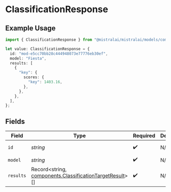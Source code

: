 # ClassificationResponse

## Example Usage

```typescript
import { ClassificationResponse } from "@mistralai/mistralai/models/components";

let value: ClassificationResponse = {
  id: "mod-e5cc70bb28c444948073e77776eb30ef",
  model: "Fiesta",
  results: [
    {
      "key": {
        scores: {
          "key": 1403.16,
        },
      },
    },
  ],
};
```

## Fields

| Field                                                                                                            | Type                                                                                                             | Required                                                                                                         | Description                                                                                                      | Example                                                                                                          |
| ---------------------------------------------------------------------------------------------------------------- | ---------------------------------------------------------------------------------------------------------------- | ---------------------------------------------------------------------------------------------------------------- | ---------------------------------------------------------------------------------------------------------------- | ---------------------------------------------------------------------------------------------------------------- |
| `id`                                                                                                             | *string*                                                                                                         | :heavy_check_mark:                                                                                               | N/A                                                                                                              | mod-e5cc70bb28c444948073e77776eb30ef                                                                             |
| `model`                                                                                                          | *string*                                                                                                         | :heavy_check_mark:                                                                                               | N/A                                                                                                              |                                                                                                                  |
| `results`                                                                                                        | Record<string, [components.ClassificationTargetResult](../../models/components/classificationtargetresult.md)>[] | :heavy_check_mark:                                                                                               | N/A                                                                                                              |                                                                                                                  |